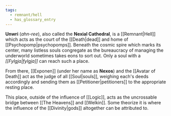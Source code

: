 ```yaml
---
tags:
  - remnant/hell
  - has_glossary_entry
---
```

**Unwri** (*ahn-ree*), also called the **Nexial Cathedral**, is a [[Remnant|Hell]] which acts as the court of the [[Death|dead]] and home of [[Psychopomp|psychopomps]]. Beneath the cosmic spire which marks its center, many listless souls congregate as the bureaucracy of managing the underworld sometimes takes eons to sort out. Only a soul with a *[[Fylgja|fylgja]]* can reach such a place.

From there, [[Exponen]] (under her name as **Nexos**) and the [[Avatar of Death]] act as the judge of all [[Soul|souls]], weighing each's deeds accordingly and sending them as [[Petitioner|petitioners]] to the appropriate resting place. 

This place, outside of the influence of [[Logic]], acts as the uncrossable bridge between [[The Heavens]] and [[Welkin]]. Some theorize it is where the influence of the [[Divinity|gods]] altogether can be attributed to.
